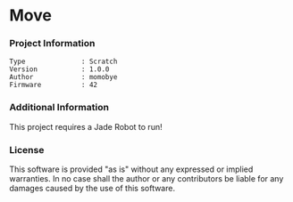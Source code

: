 Move
================



### Project Information
```
Type              : Scratch
Version           : 1.0.0
Author            : momobye
Firmware          : 42
```

### Additional Information
This project requires a Jade Robot to run!

### License
This software is provided "as is" without any expressed or implied warranties.  In no case shall the author or any contributors be liable for any damages caused by the use of this software.


